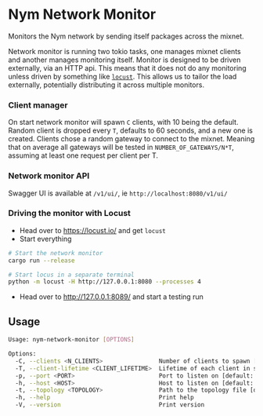 # Nym Network Monitor

Monitors the Nym network by sending itself packages across the mixnet.

Network monitor is running two tokio tasks, one manages mixnet clients and another manages monitoring itself. Monitor is designed to be driven externally, via an HTTP api. This means that it does not do any monitoring unless driven by something like [`locust`](https://locust.io/). This allows us to tailor the load externally, potentially distributing it across multiple monitors.

### Client manager

On start network monitor will spawn `C` clients, with 10 being the default. Random client is dropped every `T`, defaults to 60 seconds, and a new one is created. Clients chose a random gateway to connect to the mixnet. Meaning that on average all gateways will be tested in `NUMBER_OF_GATEWAYS/N*T`, assuming at least one request per client per T.

### Network monitor API

Swagger UI is available at `/v1/ui/`, ie `http://localhost:8080/v1/ui/`

### Driving the monitor with Locust

+ Head over to https://locust.io/ and get `locust`
+ Start everything
```bash
# Start the network monitor
cargo run --release

# Start locus in a separate terminal
python -m locust -H http://127.0.0.1:8080 --processes 4
```
+ Head over to http://127.0.0.1:8089/ and start a testing run

##  Usage

```bash
Usage: nym-network-monitor [OPTIONS]

Options:
  -C, --clients <N_CLIENTS>                Number of clients to spawn [default: 10]
  -T, --client-lifetime <CLIENT_LIFETIME>  Lifetime of each client in seconds [default: 60]
  -p, --port <PORT>                        Port to listen on [default: 8080]
  -h, --host <HOST>                        Host to listen on [default: 127.0.0.1]
  -t, --topology <TOPOLOGY>                Path to the topology file [default: topology.json]
  -h, --help                               Print help
  -V, --version                            Print version
```


